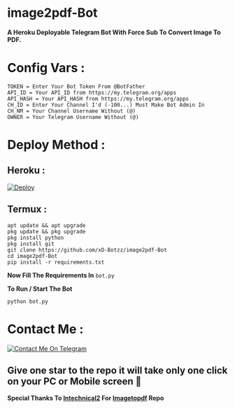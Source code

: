 # image2pdf-Bot
**A Heroku Deployable Telegram Bot With Force Sub To Convert Image To PDF.**

# Config Vars :
```
TOKEN = Enter Your Bot Token From @BotFather
API_ID = Your API_ID from https://my.telegram.org/apps
API_HASH = Your API_HASH from https://my.telegram.org/apps
CH_ID = Enter Your Channel I'd (-100...) Must Make Bot Admin In
CH_NM = Your Channel Username Without (@)
OWNER = Your Telegram Username Without (@)
```
# Deploy Method :
## Heroku :

[![Deploy](https://www.herokucdn.com/deploy/button.svg)](https://heroku.com/deploy?template=https://github.com/Prime-Hritu/image2pdf-Bot)

## Termux :
```
apt update && apt upgrade
pkg update && pkg upgrade
pkg install python
pkg install git
git clone https://github.com/xD-Botzz/image2pdf-Bot
cd image2pdf-Bot
pip install -r requirements.txt
```
**Now Fill The Requirements In** ```bot.py```

**To Run / Start The Bot**

```python bot.py```

# Contact Me :
[![Contact Me On Telegram](https://img.shields.io/badge/Contact%20Hritu-2CA5E0?style=for-the-badge&logo=telegram&logoColor=white)](https://t.me/Prime_Hritu)

## Give one star to the repo it will take only one click on your PC or Mobile screen 🙂

**Special Thanks To [lntechnical2](https://github.com/lntechnical2) For [Imagetopdf](https://github.com/lntechnical2/Imagetopdf) Repo**